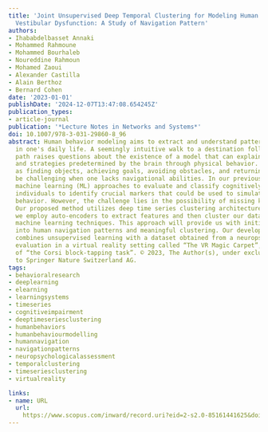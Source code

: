 ```yaml
---
title: 'Joint Unsupervised Deep Temporal Clustering for Modeling Human Behavior in
  Vestibular Dysfunction: A Study of Navigation Pattern'
authors:
- Ihababdelbasset Annaki
- Mohammed Rahmoune
- Mohammed Bourhaleb
- Noureddine Rahmoun
- Mohamed Zaoui
- Alexander Castilla
- Alain Berthoz
- Bernard Cohen
date: '2023-01-01'
publishDate: '2024-12-07T13:47:08.654245Z'
publication_types:
- article-journal
publication: '*Lecture Notes in Networks and Systems*'
doi: 10.1007/978-3-031-29860-8_96
abstract: Human behavior modeling aims to extract and understand patterns of behavior
  in one's daily life. A seemingly intuitive walk to a destination following a specific
  path raises questions about the existence of a model that can explain the choices
  and strategies predetermined by the brain through physical behavior. Tasks such
  as finding objects, achieving goals, avoiding obstacles, and returning home can
  be challenging when one lacks navigational abilities. In our previous work. We employed
  machine learning (ML) approaches to evaluate and classify cognitively challenged
  individuals to identify crucial markers that could be used to simulate human navigation
  behavior. However, the challenge lies in the possibility of missing key elements.
  Our proposed method utilizes deep time series clustering architectures, in which
  we employ auto-encoders to extract features and then cluster our data using unsupervised
  machine learning techniques. This approach will provide us with initial insights
  into human navigation patterns and meaningful clustering. Our developed framework
  combines unsupervised learning with a dataset obtained from a neuropsychological
  evaluation in a virtual reality setting called “The VR Magic Carpet”, a variant
  of “the Corsi block-tapping task”. © 2023, The Author(s), under exclusive license
  to Springer Nature Switzerland AG.
tags:
- behavioralresearch
- deeplearning
- elearning
- learningsystems
- timeseries
- cognitiveimpairment
- deeptimeseriesclustering
- humanbehaviors
- humanbehaviourmodelling
- humannavigation
- navigationpatterns
- neuropsychologicalassessment
- temporalclustering
- timeseriesclustering
- virtualreality

links:
- name: URL
  url: 
    https://www.scopus.com/inward/record.uri?eid=2-s2.0-85161441625&doi=10.1007%2f978-3-031-29860-8_96&partnerID=40&md5=b0cfaafc08f5c38dbddbff2a2a891b5b
---
```

